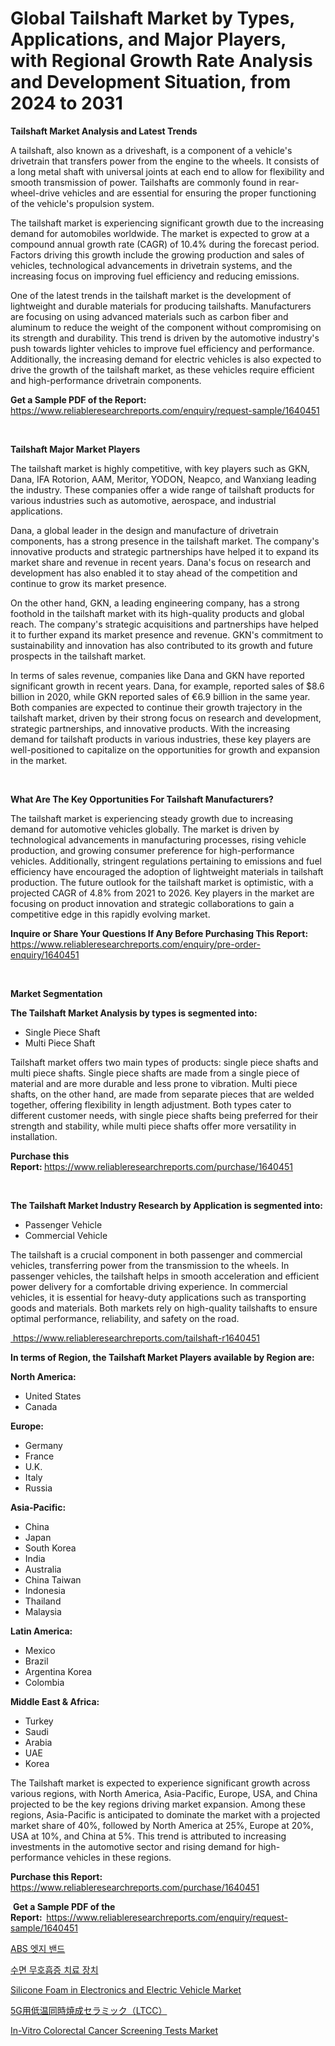 <p><h1>Global Tailshaft Market by Types, Applications, and Major Players, with Regional Growth Rate Analysis and Development Situation, from 2024 to 2031</h1></p><p><strong>Tailshaft Market Analysis and Latest Trends</strong></p>
<p><p>A tailshaft, also known as a driveshaft, is a component of a vehicle's drivetrain that transfers power from the engine to the wheels. It consists of a long metal shaft with universal joints at each end to allow for flexibility and smooth transmission of power. Tailshafts are commonly found in rear-wheel-drive vehicles and are essential for ensuring the proper functioning of the vehicle's propulsion system.</p><p>The tailshaft market is experiencing significant growth due to the increasing demand for automobiles worldwide. The market is expected to grow at a compound annual growth rate (CAGR) of 10.4% during the forecast period. Factors driving this growth include the growing production and sales of vehicles, technological advancements in drivetrain systems, and the increasing focus on improving fuel efficiency and reducing emissions.</p><p>One of the latest trends in the tailshaft market is the development of lightweight and durable materials for producing tailshafts. Manufacturers are focusing on using advanced materials such as carbon fiber and aluminum to reduce the weight of the component without compromising on its strength and durability. This trend is driven by the automotive industry's push towards lighter vehicles to improve fuel efficiency and performance. Additionally, the increasing demand for electric vehicles is also expected to drive the growth of the tailshaft market, as these vehicles require efficient and high-performance drivetrain components.</p></p>
<p><strong>Get a Sample PDF of the Report:&nbsp;</strong> <a href="https://www.reliableresearchreports.com/enquiry/request-sample/1640451">https://www.reliableresearchreports.com/enquiry/request-sample/1640451</a></p>
<p>&nbsp;</p>
<p><strong>Tailshaft Major Market Players</strong></p>
<p><p>The tailshaft market is highly competitive, with key players such as GKN, Dana, IFA Rotorion, AAM, Meritor, YODON, Neapco, and Wanxiang leading the industry. These companies offer a wide range of tailshaft products for various industries such as automotive, aerospace, and industrial applications.</p><p>Dana, a global leader in the design and manufacture of drivetrain components, has a strong presence in the tailshaft market. The company's innovative products and strategic partnerships have helped it to expand its market share and revenue in recent years. Dana's focus on research and development has also enabled it to stay ahead of the competition and continue to grow its market presence.</p><p>On the other hand, GKN, a leading engineering company, has a strong foothold in the tailshaft market with its high-quality products and global reach. The company's strategic acquisitions and partnerships have helped it to further expand its market presence and revenue. GKN's commitment to sustainability and innovation has also contributed to its growth and future prospects in the tailshaft market.</p><p>In terms of sales revenue, companies like Dana and GKN have reported significant growth in recent years. Dana, for example, reported sales of $8.6 billion in 2020, while GKN reported sales of €6.9 billion in the same year. Both companies are expected to continue their growth trajectory in the tailshaft market, driven by their strong focus on research and development, strategic partnerships, and innovative products. With the increasing demand for tailshaft products in various industries, these key players are well-positioned to capitalize on the opportunities for growth and expansion in the market.</p></p>
<p>&nbsp;</p>
<p><strong>What Are The Key Opportunities For Tailshaft Manufacturers?</strong></p>
<p><p>The tailshaft market is experiencing steady growth due to increasing demand for automotive vehicles globally. The market is driven by technological advancements in manufacturing processes, rising vehicle production, and growing consumer preference for high-performance vehicles. Additionally, stringent regulations pertaining to emissions and fuel efficiency have encouraged the adoption of lightweight materials in tailshaft production. The future outlook for the tailshaft market is optimistic, with a projected CAGR of 4.8% from 2021 to 2026. Key players in the market are focusing on product innovation and strategic collaborations to gain a competitive edge in this rapidly evolving market.</p></p>
<p><strong>Inquire or Share Your Questions If Any Before Purchasing This Report:</strong> <a href="https://www.reliableresearchreports.com/enquiry/pre-order-enquiry/1640451">https://www.reliableresearchreports.com/enquiry/pre-order-enquiry/1640451</a></p>
<p>&nbsp;</p>
<p><strong>Market Segmentation</strong></p>
<p><strong>The Tailshaft Market Analysis by types is segmented into:</strong></p>
<p><ul><li>Single Piece Shaft</li><li>Multi Piece Shaft</li></ul></p>
<p><p>Tailshaft market offers two main types of products: single piece shafts and multi piece shafts. Single piece shafts are made from a single piece of material and are more durable and less prone to vibration. Multi piece shafts, on the other hand, are made from separate pieces that are welded together, offering flexibility in length adjustment. Both types cater to different customer needs, with single piece shafts being preferred for their strength and stability, while multi piece shafts offer more versatility in installation.</p></p>
<p><strong>Purchase this Report:&nbsp;</strong><a href="https://www.reliableresearchreports.com/purchase/1640451">https://www.reliableresearchreports.com/purchase/1640451</a></p>
<p>&nbsp;</p>
<p><strong>The Tailshaft Market Industry Research by Application is segmented into:</strong></p>
<p><ul><li>Passenger Vehicle</li><li>Commercial Vehicle</li></ul></p>
<p><p>The tailshaft is a crucial component in both passenger and commercial vehicles, transferring power from the transmission to the wheels. In passenger vehicles, the tailshaft helps in smooth acceleration and efficient power delivery for a comfortable driving experience. In commercial vehicles, it is essential for heavy-duty applications such as transporting goods and materials. Both markets rely on high-quality tailshafts to ensure optimal performance, reliability, and safety on the road.</p></p>
<p><a href="https://www.reliableresearchreports.com/tailshaft-r1640451">&nbsp;https://www.reliableresearchreports.com/tailshaft-r1640451</a></p>
<p><strong>In terms of Region, the Tailshaft Market Players available by Region are:</strong></p>
<p>
    <p> <strong> North America: </strong>
        <ul>
            <li>United States</li>
            <li>Canada</li>
        </ul>
        </p> 
    <p> <strong> Europe: </strong>
        <ul>
            <li>Germany</li>
            <li>France</li>
            <li>U.K.</li>
            <li>Italy</li>
            <li>Russia</li>
        </ul>
        </p> 
    <p> <strong> Asia-Pacific: </strong>
        <ul>
            <li>China</li>
            <li>Japan</li>
            <li>South Korea</li>
            <li>India</li>
            <li>Australia</li>
            <li>China Taiwan</li>
            <li>Indonesia</li>
            <li>Thailand</li>
            <li>Malaysia</li>
        </ul>
        </p> 
    <p> <strong> Latin America: </strong>
        <ul>
            <li>Mexico</li>
            <li>Brazil</li>
            <li>Argentina Korea</li>
            <li>Colombia</li>
        </ul>
        </p> 
    <p> <strong> Middle East & Africa: </strong>
        <ul>
            <li>Turkey</li>
            <li>Saudi</li>
            <li>Arabia</li>
            <li>UAE</li>
            <li>Korea</li>
        </ul>
    </p>
    </p>
<p><p>The Tailshaft market is expected to experience significant growth across various regions, with North America, Asia-Pacific, Europe, USA, and China projected to be the key regions driving market expansion. Among these regions, Asia-Pacific is anticipated to dominate the market with a projected market share of 40%, followed by North America at 25%, Europe at 20%, USA at 10%, and China at 5%. This trend is attributed to increasing investments in the automotive sector and rising demand for high-performance vehicles in these regions.</p></p>
<p><strong>Purchase this Report: </strong><a href="https://www.reliableresearchreports.com/purchase/1640451">https://www.reliableresearchreports.com/purchase/1640451</a></p>
<p>&nbsp;<strong>Get a Sample PDF of the Report:&nbsp;&nbsp;</strong><a href="https://www.reliableresearchreports.com/enquiry/request-sample/1640451">https://www.reliableresearchreports.com/enquiry/request-sample/1640451</a></p>
<p><strong></strong></p>
<p><p><a href="https://github.com/fredrickeglers/Market-Research-Report-List-2/blob/main/5290850112762.md">ABS 엣지 밴드</a></p><p><a href="https://github.com/RichardLueilwitz787/Market-Research-Report-List-2/blob/main/5992443112763.md">수면 무호흡증 치료 장치</a></p><p><a href="https://github.com/Airanohannonzb68e5pb53oc1/Market-Research-Report-List-2/blob/main/silicone-foam-in-electronics-and-electric-vehicle-market.md">Silicone Foam in Electronics and Electric Vehicle Market</a></p><p><a href="https://github.com/jkjreqjscoxx7/Market-Research-Report-List-2/blob/main/6644276120750.md">5G用低温同時焼成セラミック（LTCC）</a></p><p><a href="https://github.com/fiixsa/Market-Research-Report-List-3/blob/main/in-vitro-colorectal-cancer-screening-tests-market.md">In-Vitro Colorectal Cancer Screening Tests Market</a></p></p>